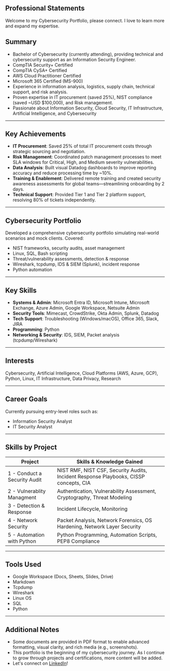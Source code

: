 ## Professional Statements
  
Welcome to my Cybersecurity Portfolio, please connect. I love to learn more and expand my expertise. 
## Summary

- Bachelor of Cybersecurity (currently attending), providing technical and cybersecurity support as an Information Security Engineer.  
- CompTIA Security+ Certified  
- CompTIA CySA+ Certified  
- AWS Cloud Practitioner Certified  
- Microsoft 365 Certified (MS-900)  
- Experience in information analysis, logistics, supply chain, technical support, and risk analysis. 
- Proven expertise in IT procurement (saved 25%), NIST compliance (saved ~USD $100,000), and Risk management.  
- Passionate about Information Security, Cloud Security, IT Infrastructure, Artificial Intelligence, and Cybersecurity  

---

## Key Achievements

- **IT Procurement**: Saved 25% of total IT procurement costs through strategic sourcing and negotiation.    
- **Risk Management**: Coordinated patch management processes to meet SLA windows for Critical, High, and Medium severity vulnerabilities.  
- **Data Analysis**: Built visual Datadog dashboards to improve reporting accuracy and reduce processing time by ~10%.  
- **Training & Enablement**: Delivered remote training and created security awareness assessments for global teams—streamlining onboarding by 2 days.  
- **Technical Support**: Provided Tier 1 and Tier 2 platform support, resolving 80% of tickets independently.  

---

## Cybersecurity Portfolio

Developed a comprehensive cybersecurity portfolio simulating real-world scenarios and mock clients. Covered:

- NIST frameworks, security audits, asset management  
- Linux, SQL, Bash scripting  
- Threat/vulnerability assessments, detection & response  
- Wireshark, tcpdump, IDS & SIEM (Splunk), incident response  
- Python automation  

---

## Key Skills

- **Systems & Admin**: Microsoft Entra ID, Microsoft Intune, Microsoft Exchange, Azure Admin, Google Workspace, Netsuite Admin  
- **Security Tools**: Mimecast, CrowdStrike, Okta Admin, Splunk, Datadog  
- **Tech Support**: Troubleshooting (Windows/macOS), Office 365, Slack, JIRA  
- **Programming**: Python  
- **Networking & Security**: IDS, SIEM, Packet analysis (tcpdump/Wireshark)  

---

## Interests

Cybersecurity, Artificial Intelligence, Cloud Platforms (AWS, Azure, GCP), Python, Linux, IT Infrastructure, Data Privacy, Research  

---

## Career Goals

Currently pursuing entry-level roles such as:

- Information Security Analyst  
- IT Security Analyst  

---

## Skills by Project

| Project                      | Skills & Knowledge Gained                                                                   |
|-----------------------------|----------------------------------------------------------------------------------------------|
| 1 - Conduct a Security Audit| NIST RMF, NIST CSF, Security Audits, Incident Response Playbooks, CISSP concepts, CIA        |
| 2 - Vulnerablity Managment        | Authentication, Vulnerability Assessment, Cryptography, Threat Modeling                 |
| 3 - Detection & Response    | Incident Lifecycle, Monitoring                                                                |
| 4 - Network Security     | Packet Analysis, Network Forensics, OS Hardening, Network Layer Security                                                           |
| 5 - Automation with Python  | Python Programming, Automation Scripts, PEP8 Compliance                                      |

---

## Tools Used

- Google Workspace (Docs, Sheets, Slides, Drive)  
- Markdown  
- Tcpdump  
- Wireshark  
- Linux OS  
- SQL    
- Python  

---

## Additional Notes

- Some documents are provided in PDF format to enable advanced formatting, visual clarity, and rich media (e.g., screenshots).  
- This portfolio is the beginning of my cybersecurity journey. As I continue to grow through projects and certifications, more content will be added.  
- Let's connect on [LinkedIn](https://www.linkedin.com/in/roderickmcqueen)!
